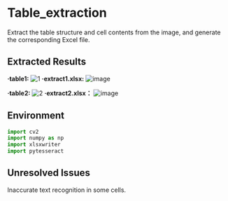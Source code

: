 # Table_extraction
Extract the table structure and cell contents from the image, and generate the corresponding Excel file.

## Extracted Results
**·table1:**
![1](https://github.com/Pyxis-xu/Table_extraction/assets/130300323/8c8845c4-138a-463a-a09f-0dbdcb72790c)
**·extract1.xlsx:**
![image](https://github.com/Pyxis-xu/Table_extraction/assets/130300323/51f54a15-33f5-436a-9385-d3a02afa94de)

**·table2:**
![2](https://github.com/Pyxis-xu/Table_extraction/assets/130300323/abc512c6-6877-4a67-ac9b-ebb32a40aee5)
**·extract2.xlsx：**
![image](https://github.com/Pyxis-xu/Table_extraction/assets/130300323/1dd3b45b-bf39-40ff-8875-002205cfd6ab)

## Environment
```python
import cv2
import numpy as np
import xlsxwriter
import pytesseract
```
## Unresolved Issues
Inaccurate text recognition in some cells.
